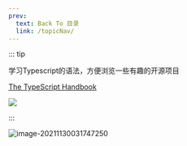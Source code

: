 ```yaml
---
prev:
  text: Back To 目录
  link: /topicNav/
---
```




::: tip 

学习Typescript的语法，方便浏览一些有趣的开源项目

[The TypeScript Handbook](https://www.typescriptlang.org/docs/handbook/intro.html)

![](https://img.shields.io/github/license/Q10Viking/q10viking.github.io)

:::

<img src="https://gitee.com/q10viking/PictureRepos/raw/master/images//202111300318592.png" alt="image-20211130031747250"  />

